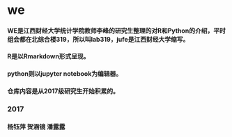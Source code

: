 # we
#### WE是江西财经大学统计学院教师李峰的研究生整理的对R和Python的介绍，平时组会都在北综合楼319，所以叫lab319，jufe是江西财经大学缩写。
#### R是以Rmarkdown形式呈现。
#### python则以jupyter notebook为编辑器。
#### 仓库内容是从2017级研究生开始积累的。


### 2017
#### 杨钰萍 贺涵镜 潘露露
